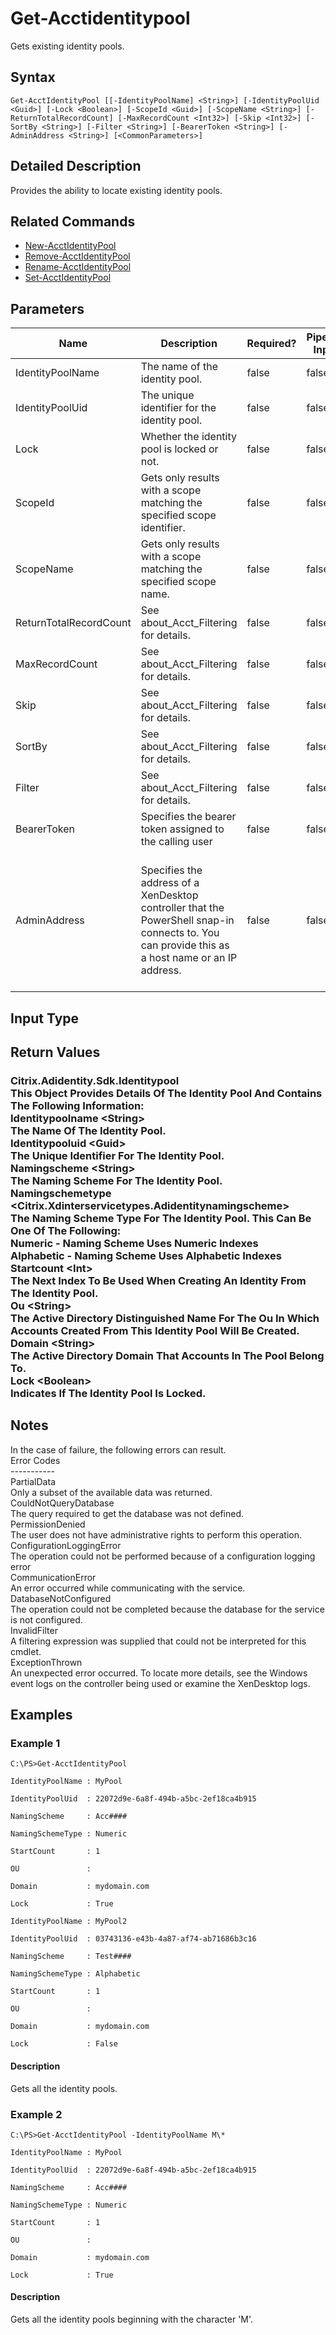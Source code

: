 ﻿
# Get-Acctidentitypool
Gets existing identity pools.
## Syntax
```
Get-AcctIdentityPool [[-IdentityPoolName] <String>] [-IdentityPoolUid <Guid>] [-Lock <Boolean>] [-ScopeId <Guid>] [-ScopeName <String>] [-ReturnTotalRecordCount] [-MaxRecordCount <Int32>] [-Skip <Int32>] [-SortBy <String>] [-Filter <String>] [-BearerToken <String>] [-AdminAddress <String>] [<CommonParameters>]
```
## Detailed Description
Provides the ability to locate existing identity pools.


## Related Commands

* [New-AcctIdentityPool](./New-AcctIdentityPool/)
* [Remove-AcctIdentityPool](./Remove-AcctIdentityPool/)
* [Rename-AcctIdentityPool](./Rename-AcctIdentityPool/)
* [Set-AcctIdentityPool](./Set-AcctIdentityPool/)
## Parameters
| Name   | Description | Required? | Pipeline Input | Default Value |
| --- | --- | --- | --- | --- |
| IdentityPoolName | The name of the identity pool. | false | false |  |
| IdentityPoolUid | The unique identifier for the identity pool. | false | false |  |
| Lock | Whether the identity pool is locked or not. | false | false |  |
| ScopeId | Gets only results with a scope matching the specified scope identifier. | false | false |  |
| ScopeName | Gets only results with a scope matching the specified scope name. | false | false |  |
| ReturnTotalRecordCount | See about\_Acct\_Filtering for details. | false | false | false |
| MaxRecordCount | See about\_Acct\_Filtering for details. | false | false | 250 |
| Skip | See about\_Acct\_Filtering for details. | false | false | 0 |
| SortBy | See about\_Acct\_Filtering for details. | false | false |  |
| Filter | See about\_Acct\_Filtering for details. | false | false |  |
| BearerToken | Specifies the bearer token assigned to the calling user | false | false |  |
| AdminAddress | Specifies the address of a XenDesktop controller that the PowerShell snap-in connects to.  You can provide this as a host name or an IP address. | false | false | LocalHost. Once a value is provided by any cmdlet, this value will become the default. |

## Input Type

### 

## Return Values

### Citrix.Adidentity.Sdk.Identitypool<br>    This Object Provides Details Of The Identity Pool And Contains The Following Information:<br>Identitypoolname &lt;String&gt;<br>    The Name Of The Identity Pool.<br>Identitypooluid &lt;Guid&gt;<br>    The Unique Identifier For The Identity Pool.<br>Namingscheme &lt;String&gt;<br>    The Naming Scheme For The Identity Pool.<br>Namingschemetype &lt;Citrix.Xdinterservicetypes.Adidentitynamingscheme&gt;<br>    The Naming Scheme Type For The Identity Pool. This Can Be One Of The Following:<br>        Numeric - Naming Scheme Uses Numeric Indexes<br>        Alphabetic - Naming Scheme Uses Alphabetic Indexes<br>Startcount &lt;Int&gt;<br>    The Next Index To Be Used When Creating An Identity From The Identity Pool.<br>Ou &lt;String&gt;<br>    The Active Directory Distinguished Name For The Ou In Which Accounts Created From This Identity Pool Will Be Created.<br>Domain &lt;String&gt;<br>    The Active Directory Domain That Accounts In The Pool Belong To.<br>Lock &lt;Boolean&gt;<br>    Indicates If The Identity Pool Is Locked.

## Notes
In the case of failure, the following errors can result.<br>    Error Codes<br>    -----------<br>    PartialData<br>    Only a subset of the available data was returned.<br>    CouldNotQueryDatabase<br>    The query required to get the database was not defined.<br>    PermissionDenied<br>    The user does not have administrative rights to perform this operation.<br>    ConfigurationLoggingError<br>    The operation could not be performed because of a configuration logging error<br>    CommunicationError<br>    An error occurred while communicating with the service.<br>    DatabaseNotConfigured<br>    The operation could not be completed because the database for the service is not configured.<br>    InvalidFilter<br>    A filtering expression was supplied that could not be interpreted for this cmdlet.<br>    ExceptionThrown<br>    An unexpected error occurred.  To locate more details, see the Windows event logs on the controller being used or examine the XenDesktop logs.
## Examples

### Example 1
```
C:\PS>Get-AcctIdentityPool

IdentityPoolName : MyPool

IdentityPoolUid  : 22072d9e-6a8f-494b-a5bc-2ef18ca4b915

NamingScheme     : Acc####

NamingSchemeType : Numeric

StartCount       : 1

OU               :

Domain           : mydomain.com

Lock             : True

IdentityPoolName : MyPool2

IdentityPoolUid  : 03743136-e43b-4a87-af74-ab71686b3c16

NamingScheme     : Test####

NamingSchemeType : Alphabetic

StartCount       : 1

OU               :

Domain           : mydomain.com

Lock             : False
```
#### Description
Gets all the identity pools.
### Example 2
```
C:\PS>Get-AcctIdentityPool -IdentityPoolName M\*

IdentityPoolName : MyPool

IdentityPoolUid  : 22072d9e-6a8f-494b-a5bc-2ef18ca4b915

NamingScheme     : Acc####

NamingSchemeType : Numeric

StartCount       : 1

OU               :

Domain           : mydomain.com

Lock             : True
```
#### Description
Gets all the identity pools beginning with the character 'M'.
